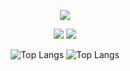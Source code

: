 <div align="center">

![](http://github-profile-summary-cards.vercel.app/api/cards/profile-details?username=Alexei2003&theme=dark)

![](http://github-profile-summary-cards.vercel.app/api/cards/stats?username=Alexei2003&theme=dark)
![](http://github-profile-summary-cards.vercel.app/api/cards/productive-time?username=Alexei2003&theme=dark&utcOffset=3)

![Top Langs](https://github-readme-stats.vercel.app/api/top-langs/?username=Alexei2003&theme=dark&layout=pie&langs_count=20&hide_border=true)
![Top Langs](https://github-readme-stats.vercel.app/api/top-langs/?username=Alexei2003&theme=dark&layout=donut-vertical&langs_count=20&hide_border=true)

</div>
